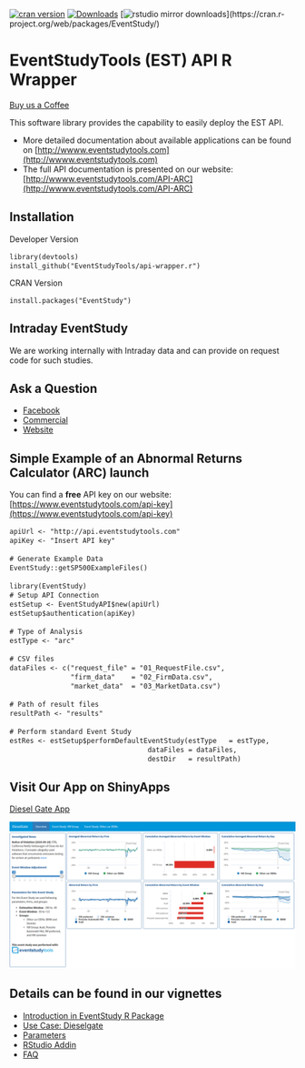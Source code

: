 [![cran version](http://www.r-pkg.org/badges/version/EventStudy)](https://cran.rstudio.com/web/packages/EventStudy) 
[![Downloads](http://cranlogs.r-pkg.org/badges/grand-total/EventStudy)](https://cran.r-project.org/package=EventStudy)
[![rstudio mirror downloads](http://cranlogs.r-pkg.org/badges/EventStudy?)](https://cran.r-project.org/web/packages/EventStudy/)

# EventStudyTools (EST) API R Wrapper

[Buy us a Coffee](buymeacoff.ee/wZB75JA1Q)

This software library provides the capability to easily deploy the EST API.

* More detailed documentation about available applications can be found on [http://wwww.eventstudytools.com](http://wwww.eventstudytools.com)
* The full API documentation is presented on our website: [http://wwww.eventstudytools.com/API-ARC](http://wwww.eventstudytools.com/API-ARC)

## Installation

Developer Version
```
library(devtools)
install_github("EventStudyTools/api-wrapper.r")
```

CRAN Version
```
install.packages("EventStudy")
```

## Intraday EventStudy

We are working internally with Intraday data and can provide on request code for such studies. 

## Ask a Question

- [Facebook](https://www.facebook.com/EventStudy/)
- [Commercial](http://muon-stat.com/)
- [Website](http://eventstudytools.com)

## Simple Example of an Abnormal Returns Calculator (ARC) launch

You can find a **free** API key on our website: [https://www.eventstudytools.com/api-key](https://www.eventstudytools.com/api-key)
```
apiUrl <- "http://api.eventstudytools.com"
apiKey <- "Insert API key"

# Generate Example Data
EventStudy::getSP500ExampleFiles()

library(EventStudy)
# Setup API Connection
estSetup <- EventStudyAPI$new(apiUrl)
estSetup$authentication(apiKey)

# Type of Analysis
estType <- "arc"

# CSV files
dataFiles <- c("request_file" = "01_RequestFile.csv", 
               "firm_data"    = "02_FirmData.csv", 
               "market_data"  = "03_MarketData.csv")

# Path of result files
resultPath <- "results"

# Perform standard Event Study
estRes <- estSetup$performDefaultEventStudy(estType   = estType,
                                  dataFiles = dataFiles, 
                                  destDir   = resultPath)
```


## Visit Our App on ShinyApps

[Diesel Gate App](https://muon-stat.shinyapps.io/dieselgate/)

![Diesel Gate App](vignettes/DieselGate.png "Diesel Gate App")

## Details can be found in our vignettes

- [Introduction in EventStudy R Package](https://cran.rstudio.com/web/packages/EventStudy/vignettes/introduction_eventstudy.html)
- [Use Case: Dieselgate](https://cran.rstudio.com/web/packages/EventStudy/vignettes/howto_eventstudy.html)
- [Parameters](https://cran.rstudio.com/web/packages/EventStudy/vignettes/parameters_eventstudy.html)
- [RStudio Addin](https://cran.rstudio.com/web/packages/EventStudy/vignettes/addin_eventstudy.html)
- [FAQ](https://cran.rstudio.com/web/packages/EventStudy/vignettes/FAQ.html)
